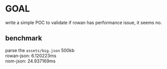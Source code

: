 # GOAL
write a simple POC to validate if rowan has performance issue, it seems no.

## benchmark
parse the `assets/big.json` 500kb  
rowan-json: 6.120223ms  
nom-json: 24.937169ms

